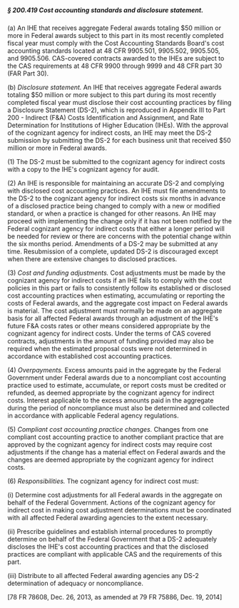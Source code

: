##### § 200.419 Cost accounting standards and disclosure statement. #####

(a) An IHE that receives aggregate Federal awards totaling $50 million or more in Federal awards subject to this part in its most recently completed fiscal year must comply with the Cost Accounting Standards Board's cost accounting standards located at 48 CFR 9905.501, 9905.502, 9905.505, and 9905.506. CAS-covered contracts awarded to the IHEs are subject to the CAS requirements at 48 CFR 9900 through 9999 and 48 CFR part 30 (FAR Part 30).

(b) *Disclosure statement.* An IHE that receives aggregate Federal awards totaling $50 million or more subject to this part during its most recently completed fiscal year must disclose their cost accounting practices by filing a Disclosure Statement (DS-2), which is reproduced in Appendix III to Part 200 - Indirect (F&A) Costs Identification and Assignment, and Rate Determination for Institutions of Higher Education (IHEs). With the approval of the cognizant agency for indirect costs, an IHE may meet the DS-2 submission by submitting the DS-2 for each business unit that received $50 million or more in Federal awards.

(1) The DS-2 must be submitted to the cognizant agency for indirect costs with a copy to the IHE's cognizant agency for audit.

(2) An IHE is responsible for maintaining an accurate DS-2 and complying with disclosed cost accounting practices. An IHE must file amendments to the DS-2 to the cognizant agency for indirect costs six months in advance of a disclosed practice being changed to comply with a new or modified standard, or when a practice is changed for other reasons. An IHE may proceed with implementing the change only if it has not been notified by the Federal cognizant agency for indirect costs that either a longer period will be needed for review or there are concerns with the potential change within the six months period. Amendments of a DS-2 may be submitted at any time. Resubmission of a complete, updated DS-2 is discouraged except when there are extensive changes to disclosed practices.

(3) *Cost and funding adjustments.* Cost adjustments must be made by the cognizant agency for indirect costs if an IHE fails to comply with the cost policies in this part or fails to consistently follow its established or disclosed cost accounting practices when estimating, accumulating or reporting the costs of Federal awards, and the aggregate cost impact on Federal awards is material. The cost adjustment must normally be made on an aggregate basis for all affected Federal awards through an adjustment of the IHE's future F&A costs rates or other means considered appropriate by the cognizant agency for indirect costs. Under the terms of CAS covered contracts, adjustments in the amount of funding provided may also be required when the estimated proposal costs were not determined in accordance with established cost accounting practices.

(4) *Overpayments.* Excess amounts paid in the aggregate by the Federal Government under Federal awards due to a noncompliant cost accounting practice used to estimate, accumulate, or report costs must be credited or refunded, as deemed appropriate by the cognizant agency for indirect costs. Interest applicable to the excess amounts paid in the aggregate during the period of noncompliance must also be determined and collected in accordance with applicable Federal agency regulations.

(5) *Compliant cost accounting practice changes.* Changes from one compliant cost accounting practice to another compliant practice that are approved by the cognizant agency for indirect costs may require cost adjustments if the change has a material effect on Federal awards and the changes are deemed appropriate by the cognizant agency for indirect costs.

(6) *Responsibilities.* The cognizant agency for indirect cost must:

(i) Determine cost adjustments for all Federal awards in the aggregate on behalf of the Federal Government. Actions of the cognizant agency for indirect cost in making cost adjustment determinations must be coordinated with all affected Federal awarding agencies to the extent necessary.

(ii) Prescribe guidelines and establish internal procedures to promptly determine on behalf of the Federal Government that a DS-2 adequately discloses the IHE's cost accounting practices and that the disclosed practices are compliant with applicable CAS and the requirements of this part.

(iii) Distribute to all affected Federal awarding agencies any DS-2 determination of adequacy or noncompliance.

[78 FR 78608, Dec. 26, 2013, as amended at 79 FR 75886, Dec. 19, 2014]